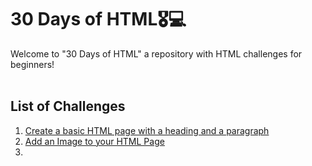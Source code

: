 # 30 Days of HTML🎖️💻

Welcome to "30 Days of HTML" a repository with HTML challenges for beginners!
<br><br>

## List of Challenges

<ol>
  <li>
  <a href="https://github.com/Alejandro-cj/30-dias-html/tree/main/01%20-%20basic%20html%20page">
    Create a basic HTML page with a heading and a paragraph
  </a>
  </li>
  
  <li>
  <a href="https://github.com/Alejandro-cj/30-dias-html/tree/main/02%20-%20Add%20an%20image%20to%20your%20Html%20page">
  Add an Image to your HTML Page
  </a>
  </li>

  <li>
  <a href="">
  
  </a>
  </li>

</ol>


